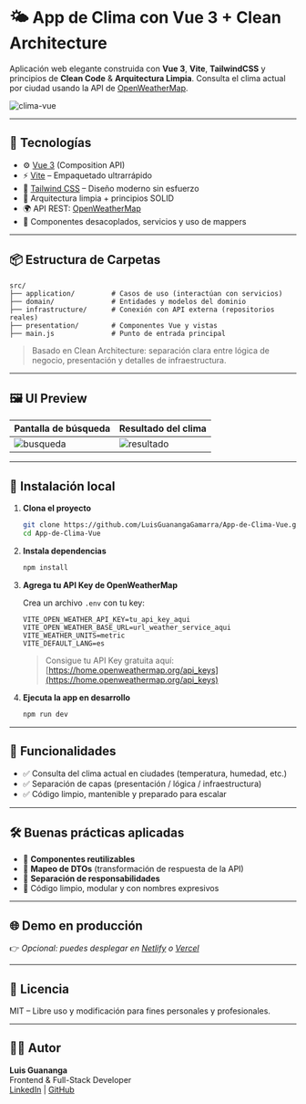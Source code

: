 # 🌤️ App de Clima con Vue 3 + Clean Architecture

Aplicación web elegante construida con **Vue 3**, **Vite**, **TailwindCSS** y principios de **Clean Code** & **Arquitectura Limpia**. Consulta el clima actual por ciudad usando la API de [OpenWeatherMap](https://openweathermap.org/api).

![clima-vue](./preview.png)

---

## 🚀 Tecnologías

- ⚙️ [Vue 3](https://vuejs.org/) (Composition API)
- ⚡ [Vite](https://vitejs.dev/) – Empaquetado ultrarrápido
- 🎨 [Tailwind CSS](https://tailwindcss.com/) – Diseño moderno sin esfuerzo
- 🧱 Arquitectura limpia + principios SOLID
- 🌍 API REST: [OpenWeatherMap](https://openweathermap.org/current)
- 💅 Componentes desacoplados, servicios y uso de mappers

---

## 📦 Estructura de Carpetas

```
src/
├── application/         # Casos de uso (interactúan con servicios)
├── domain/              # Entidades y modelos del dominio
├── infrastructure/      # Conexión con API externa (repositorios reales)
├── presentation/        # Componentes Vue y vistas
├── main.js              # Punto de entrada principal
```

> Basado en Clean Architecture: separación clara entre lógica de negocio, presentación y detalles de infraestructura.

---

## 🖼️ UI Preview

| Pantalla de búsqueda | Resultado del clima |
|----------------------|---------------------|
| ![busqueda](./screens/search.png) | ![resultado](./screens/result.png) |

---

## 🔧 Instalación local

1. **Clona el proyecto**
   ```bash
   git clone https://github.com/LuisGuanangaGamarra/App-de-Clima-Vue.git
   cd App-de-Clima-Vue
   ```

2. **Instala dependencias**
   ```bash
   npm install
   ```

3. **Agrega tu API Key de OpenWeatherMap**

   Crea un archivo `.env` con tu key:

   ```
   VITE_OPEN_WEATHER_API_KEY=tu_api_key_aqui
   VITE_OPEN_WEATHER_BASE_URL=url_weather_service_aqui
   VITE_WEATHER_UNITS=metric
   VITE_DEFAULT_LANG=es
   ```

   > Consigue tu API Key gratuita aquí: [https://home.openweathermap.org/api_keys](https://home.openweathermap.org/api_keys)

4. **Ejecuta la app en desarrollo**
   ```bash
   npm run dev
   ```

---

## 🧪 Funcionalidades

- ✅ Consulta del clima actual en ciudades (temperatura, humedad, etc.)
- ✅ Separación de capas (presentación / lógica / infraestructura)
- ✅ Código limpio, mantenible y preparado para escalar

---

## 🛠️ Buenas prácticas aplicadas

- 🔄 **Componentes reutilizables**
- 🧠 **Mapeo de DTOs** (transformación de respuesta de la API)
- 📁 **Separación de responsabilidades**
- 🧹 Código limpio, modular y con nombres expresivos

---

## 🌐 Demo en producción

👉 _Opcional: puedes desplegar en [Netlify](https://www.netlify.com/) o [Vercel](https://vercel.com/)_

---

## 📄 Licencia

MIT – Libre uso y modificación para fines personales y profesionales.

---

## 👨‍💻 Autor

**Luis Guananga**  
Frontend & Full-Stack Developer  
[LinkedIn](https://www.linkedin.com/in/luis-virgilio-guananga-gamarra) | [GitHub](https://github.com/LuisGuanangaGamarra)
